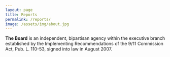 ```yaml
---
layout: page
title: Reports
permalink: /reports/
image: /assets/img/about.jpg
---
```


**The Board** is an independent, bipartisan agency within the executive branch established by the Implementing Recommendations of the 9/11 Commission Act, Pub. L. 110-53, signed into law in August 2007.
